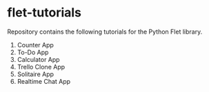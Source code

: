 # flet-tutorials

Repository contains the following tutorials for the Python Flet library.

1. Counter App
1. To-Do App
1. Calculator App
1. Trello Clone App
1. Solitaire App
1. Realtime Chat App